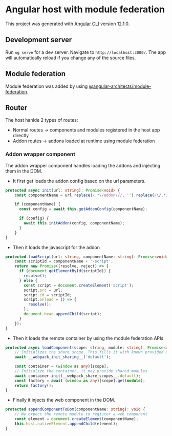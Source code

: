 # Angular host with module federation

This project was generated with [Angular CLI](https://github.com/angular/angular-cli) version 12.1.0.

## Development server

Run `ng serve` for a dev server. Navigate to `http://localhost:3000/`. The app will automatically reload if you change any of the source files.

## Module federation

Module federation was added by using [@angular-architects/module-federation](https://www.npmjs.com/package/@angular-architects/module-federation).

## Router

The host hanlde 2 types of routes:

- Normal routes -> components and modules registered in the host app directly
- Addon routes -> addons loaded at runtime using module federation

### Addon wrapper component

The addon wrapper component handles loading the addons and injecting them in the DOM.

- It first get loads the addon config based on the url parameters.

```typescript
protected async init(url: string): Promise<void> {
    const componentName = url.replace(/.*\/addon\//, '').replace(/\/.*/, '');

    if (componentName) {
      const config = await this.getAddonConfig(componentName);

      if (config) {
        await this.initAddon(config, componentName);
      }
    }
}
```

- Then it loads the javascript for the addon

```typescript
protected loadScript(url: string, componentName: string): Promise<void> {
    const scriptId = componentName + '-script';
    return new Promise((resolve, reject) => {
      if (document.getElementById(scriptId)) {
        resolve();
      } else {
        const script = document.createElement('script');
        script.src = url;
        script.id = scriptId;
        script.onload = () => {
          resolve();
        };
        document.head.appendChild(script);
      }
    });
}
```

- Then it loads the remote container by using the module federation APIs

```typescript
protected async loadComponent(scope: string, module: string): Promise<any> {
    // Initializes the share scope. This fills it with known provided modules from this build and all remotes
    await __webpack_init_sharing__('default');

    const container = (window as any)[scope];
    // Initialize the container, it may provide shared modules
    await container.init(__webpack_share_scopes__.default);
    const factory = await (window as any)[scope].get(module);
    return factory();
}
```

- Finally it injects the web component in the DOM.

```typescript
protected appendComponentToDom(componentName: string): void {
    // We expect the remote module to register a web component
    const element = document.createElement(componentName);
    this.host.nativeElement.appendChild(element);
}
```
